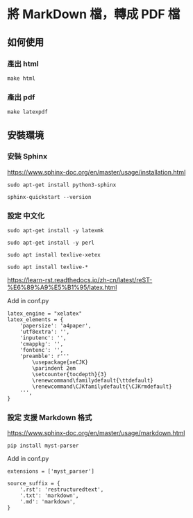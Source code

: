 # 將 MarkDown 檔，轉成 PDF 檔

## 如何使用

### 產出 html

`make html`

### 產出 pdf

`make latexpdf`

## 安裝環境

### 安裝 Sphinx

https://www.sphinx-doc.org/en/master/usage/installation.html

`sudo apt-get install python3-sphinx`

`sphinx-quickstart --version`

### 設定 中文化

`sudo apt-get install -y latexmk`

`sudo apt-get install -y perl`

`sudo apt install texlive-xetex`

`sudo apt install texlive-*`

https://learn-rst.readthedocs.io/zh-cn/latest/reST-%E6%89%A9%E5%B1%95/latex.html

Add in conf.py

```
latex_engine = "xelatex"
latex_elements = {
    'papersize': 'a4paper',
    'utf8extra': '',
    'inputenc': '',
    'cmappkg': '',
    'fontenc': '',
    'preamble': r'''
        \usepackage{xeCJK}
        \parindent 2em
        \setcounter{tocdepth}{3}
        \renewcommand\familydefault{\ttdefault}
        \renewcommand\CJKfamilydefault{\CJKrmdefault}
    ''',
}
```

### 設定 支援 Markdown 格式

https://www.sphinx-doc.org/en/master/usage/markdown.html

`pip install myst-parser`

Add in conf.py

```
extensions = ['myst_parser']
```

```
source_suffix = {
    '.rst': 'restructuredtext',
    '.txt': 'markdown',
    '.md': 'markdown',
}

```
